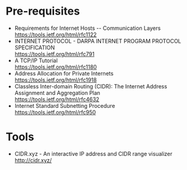 # Pre-requisites
* Requirements for Internet Hosts -- Communication Layers  
https://tools.ietf.org/html/rfc1122
* INTERNET PROTOCOL - DARPA INTERNET PROGRAM PROTOCOL SPECIFICATION  
https://tools.ietf.org/html/rfc791
* A TCP/IP Tutorial  
https://tools.ietf.org/html/rfc1180
* Address Allocation for Private Internets  
https://tools.ietf.org/html/rfc1918
* Classless Inter-domain Routing (CIDR): The Internet Address Assignment and Aggregation Plan  
https://tools.ietf.org/html/rfc4632
* Internet Standard Subnetting Procedure  
https://tools.ietf.org/html/rfc950

# Tools
* CIDR.xyz - An interactive IP address and CIDR range visualizer  
http://cidr.xyz/
